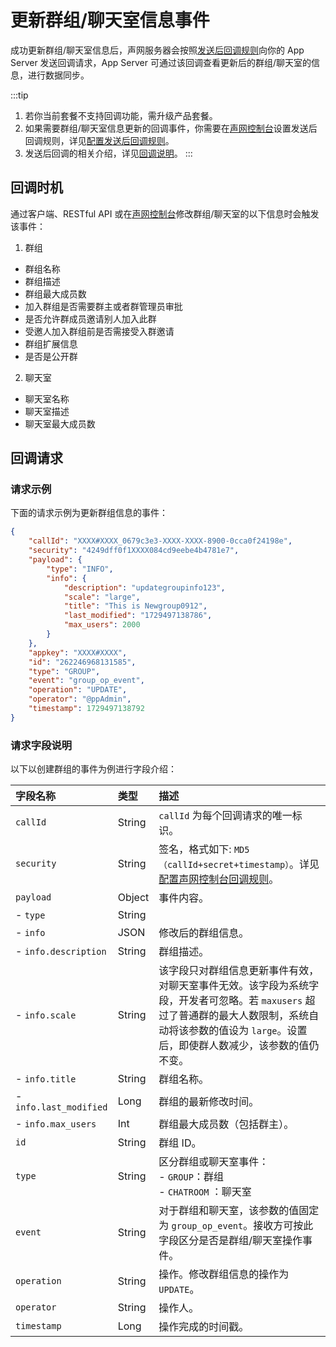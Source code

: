 # 更新群组/聊天室信息事件

成功更新群组/聊天室信息后，声网服务器会按照[发送后回调规则](callback_postsending.html#发送后回调规则)向你的 App Server 发送回调请求，App Server 可通过该回调查看更新后的群组/聊天室的信息，进行数据同步。

:::tip
1. 若你当前套餐不支持回调功能，需升级产品套餐。
2. 如果需要群组/聊天室信息更新的回调事件，你需要在[声网控制台](https://console.shengwang.cn/overview)设置发送后回调规则，详见[配置发送后回调规则](callback_postsending.html#发送后回调规则)。
3. 发送后回调的相关介绍，详见[回调说明](/docs/sdk/server-side/callback_postsending.html)。
:::
 
## 回调时机

通过客户端、RESTful API 或在[声网控制台](https://console.shengwang.cn/overview)修改群组/聊天室的以下信息时会触发该事件：

1. 群组
- 群组名称
- 群组描述
- 群组最大成员数
- 加入群组是否需要群主或者群管理员审批
- 是否允许群成员邀请别人加入此群
- 受邀人加入群组前是否需接受入群邀请
- 群组扩展信息
- 是否是公开群

2. 聊天室
- 聊天室名称
- 聊天室描述 
- 聊天室最大成员数  

## 回调请求

### 请求示例

下面的请求示例为更新群组信息的事件：

```json
{
	"callId": "XXXX#XXXX_0679c3e3-XXXX-XXXX-8900-0cca0f24198e",
	"security": "4249dff0f1XXXX084cd9eebe4b4781e7",
	"payload": {
		"type": "INFO",
		"info": {
			"description": "updategroupinfo123",
			"scale": "large", 
			"title": "This is Newgroup0912",
			"last_modified": "1729497138786",
			"max_users": 2000
		}
	},
	"appkey": "XXXX#XXXX",
	"id": "262246968131585",
	"type": "GROUP",
	"event": "group_op_event",
	"operation": "UPDATE",
	"operator": "@ppAdmin",
	"timestamp": 1729497138792
}
```

### 请求字段说明

以下以创建群组的事件为例进行字段介绍：

| 字段名称         | 类型   | 描述                                                         |
| :------------- | :----- | :----------------------------------------------------------- |
| `callId`       | String   | `callId` 为每个回调请求的唯一标识。 | 
| `security`     | String | 签名，格式如下: `MD5（callId+secret+timestamp）`。详见[配置声网控制台回调规则](callback_postsending.html#发送后回调规则)。|
| `payload`       | Object | 事件内容。                                                     |
|  - `type`| String |     | 群组信息修改事件。 |
|  - `info`   | JSON | 修改后的群组信息。 |
|  - `info.description`   | String | 群组描述。    |
|  - `info.scale`   | String | 该字段只对群组信息更新事件有效，对聊天室事件无效。该字段为系统字段，开发者可忽略。若 `maxusers` 超过了普通群的最大人数限制，系统自动将该参数的值设为 `large`。设置后，即使群人数减少，该参数的值仍不变。    | 
|  - `info.title`   | String | 群组名称。    |
|  - `info.last_modified`   | Long | 群组的最新修改时间。    |
|  - `info.max_users`   | Int | 群组最大成员数（包括群主）。    |
| `id`       | String | 群组 ID。                                                 |
| `type`         | String | 区分群组或聊天室事件：<br/> - `GROUP`：群组 <br/> - `CHATROOM` ：聊天室   |
| `event`        | String | 对于群组和聊天室，该参数的值固定为 `group_op_event`。接收方可按此字段区分是否是群组/聊天室操作事件。 | 
| `operation`    | String | 操作。修改群组信息的操作为 `UPDATE`。 |
| `operator`     | String | 操作人。                     | 
| `timestamp`    | Long   | 操作完成的时间戳。                | 

